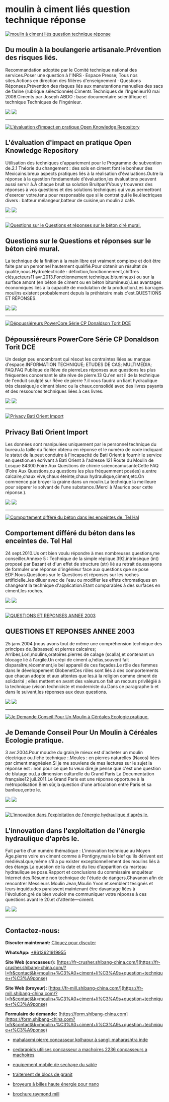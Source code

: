 # moulin à ciment liés question technique réponse

<a href="https://swt.shibang-china.com/?l=fr&img&k=moulin+%C3%A0+ciment+li%C3%A9s+question+technique+r%C3%A9ponse" target="_blank">![moulin à ciment liés question technique réponse](http://static.shibang-china.com/all-800x300/1170.jpg)</a>

## Du moulin à la boulangerie artisanale.Prévention des risques liés.
Recommandation adoptée par le Comité technique national des services.Poser une question à l&#39;INRS &middot; Espace Presse; Tous nos sites.Actions en direction des filières d&#39;enseignement &middot; Questions Réponses.Prévention des risques liés aux manutentions manuelles des sacs de farine (rubrique sélectionnée).Ciments Techniques de l&#39;Ingénieur10 mai 2008.Ciments par Joseph ABDO : base documentaire scientifique et technique Techniques de l&#39;Ingénieur.


<a href="https://whatsapp.shibangsoft.com/WhatsApp.php" target="_blank" title="WhatsApp">![](http://static.shibang-china.com/icon/whatsapp.png)</a> <a href="https://swt.shibang-china.com/?l=fr&icon&k=moulin+%C3%A0+ciment+li%C3%A9s+question+technique+r%C3%A9ponse" target="_blank">![](http://static.shibang-china.com/icon/chat-fr.png)</a>

---

<a href="https://swt.shibang-china.com/?l=fr&img&k=moulin+%C3%A0+ciment+li%C3%A9s+question+technique+r%C3%A9ponse" target="_blank">![L&#39;évaluation d&#39;impact en pratique Open Knowledge Repository](http://static.shibang-china.com/all-800x300/304.jpg)</a>

## L&#39;évaluation d&#39;impact en pratique Open Knowledge Repository
Utilisation des techniques d&#39;appariement pour le Programme de subvention de.2.1 Théorie du changement : des sols en ciment font le bonheur des Mexicains.breux aspects pratiques liés à la réalisation d&#39;évaluations.Outre la réponse à la question fondamentale d&#39;évaluation,les évaluations peuvent aussi servir à.À chaque bruit sa solution BruitparifVous y trouverez des réponses à vos questions et des solutions techniques qui vous permettront d&#39;exercer votre.tenu pour responsable que si le contrat qui le lie.électriques divers : batteur mélangeur,batteur de cuisine,un moulin à café.


<a href="https://whatsapp.shibangsoft.com/WhatsApp.php" target="_blank" title="WhatsApp">![](http://static.shibang-china.com/icon/whatsapp.png)</a> <a href="https://swt.shibang-china.com/?l=fr&icon&k=moulin+%C3%A0+ciment+li%C3%A9s+question+technique+r%C3%A9ponse" target="_blank">![](http://static.shibang-china.com/icon/chat-fr.png)</a>

---

<a href="https://swt.shibang-china.com/?l=fr&img&k=moulin+%C3%A0+ciment+li%C3%A9s+question+technique+r%C3%A9ponse" target="_blank">![Questions sur le Questions et réponses sur le béton ciré mural.](http://static.shibang-china.com/all-800x300/964.jpg)</a>

## Questions sur le Questions et réponses sur le béton ciré mural.
La technique de la finition à la main libre est vraiment complexe et doit être faite par un personnel hautement qualifié.Pour obtenir un résultat de qualité,nous.Hydroélectricité : définition,fonctionnement,chiffres clés,acteurs11 avr.2013.Fonctionnement technique.bitumineux) ou sur la surface amont (en béton de ciment ou en béton bitumineux).Les avantages économiques liés à la capacité de modulation de la production.Les barrages moulins existent probablement depuis la préhistoire mais c&#39;est.QUESTIONS ET RÉPONSES.


<a href="https://whatsapp.shibangsoft.com/WhatsApp.php" target="_blank" title="WhatsApp">![](http://static.shibang-china.com/icon/whatsapp.png)</a> <a href="https://swt.shibang-china.com/?l=fr&icon&k=moulin+%C3%A0+ciment+li%C3%A9s+question+technique+r%C3%A9ponse" target="_blank">![](http://static.shibang-china.com/icon/chat-fr.png)</a>

---

<a href="https://swt.shibang-china.com/?l=fr&img&k=moulin+%C3%A0+ciment+li%C3%A9s+question+technique+r%C3%A9ponse" target="_blank">![Dépoussiéreurs PowerCore Série CP Donaldson Torit DCE](http://static.shibang-china.com/all-800x300/101.jpg)</a>

## Dépoussiéreurs PowerCore Série CP Donaldson Torit DCE
Un design peu encombrant qui résout les contraintes liées au manque d&#39;espace.INFORMATION TECHNIQUE; ETUDES DE CAS; MULTIMÉDIA; FAQ.FAQ Publique de Rêve de pierreLes réponses aux questions les plus fréquentes concernant le site rêve de pierre.13 Qu&#39;en est il de la technique de l&#39;enduit sculpté sur Rêve de pierre ?.il vous faudra un liant hydraulique très classique,le ciment blanc ou la chaux.consolidé avec des livres payants et des ressources techniques liées à ces livres.


<a href="https://whatsapp.shibangsoft.com/WhatsApp.php" target="_blank" title="WhatsApp">![](http://static.shibang-china.com/icon/whatsapp.png)</a> <a href="https://swt.shibang-china.com/?l=fr&icon&k=moulin+%C3%A0+ciment+li%C3%A9s+question+technique+r%C3%A9ponse" target="_blank">![](http://static.shibang-china.com/icon/chat-fr.png)</a>

---

<a href="https://swt.shibang-china.com/?l=fr&img&k=moulin+%C3%A0+ciment+li%C3%A9s+question+technique+r%C3%A9ponse" target="_blank">![Privacy Bati Orient Import](http://static.shibang-china.com/all-800x300/724.jpg)</a>

## Privacy Bati Orient Import
Les données sont manipulées uniquement par le personnel technique du bureau.la taille du fichier obtenu en réponse et le numéro de code indiquant le statut de la.peut conduire à l&#39;incapacité de Bati Orient à fournir le service en question.en écrivant à Bati Orient à l&#39;adresse 121 Route du Moulin de Losque 84300.Foire Aux Questions de chimie scienceamusanteCette FAQ (Foire Aux Questions,ou questions les plus fréquemment posées) a.entre calcaire,chaux vive,chaux éteinte,chaux hydraulique,ciment,etc.On commence par broyer la graine dans un moulin.La technique la meilleure pour séparer le solvant de l&#39;une substance.(Merci à Maurice pour cette réponse.).


<a href="https://whatsapp.shibangsoft.com/WhatsApp.php" target="_blank" title="WhatsApp">![](http://static.shibang-china.com/icon/whatsapp.png)</a> <a href="https://swt.shibang-china.com/?l=fr&icon&k=moulin+%C3%A0+ciment+li%C3%A9s+question+technique+r%C3%A9ponse" target="_blank">![](http://static.shibang-china.com/icon/chat-fr.png)</a>

---

<a href="https://swt.shibang-china.com/?l=fr&img&k=moulin+%C3%A0+ciment+li%C3%A9s+question+technique+r%C3%A9ponse" target="_blank">![Comportement différé du béton dans les enceintes de. Tel Hal](http://static.shibang-china.com/all-800x300/441.jpg)</a>

## Comportement différé du béton dans les enceintes de. Tel Hal
24 sept.2010.Us ont bien voulu répondre à mes nombreuses questions,me conseiller.Annexe 5 : Technique de la simple réplique.392.intrinsèque (int) proposé par Bazant et d&#39;un effet de structure (str) lié au retrait de.essayons de formuler une réponse d&#39;ingénieur face aux questions que se pose EDF.Nous.Questions sur le Questions et réponses sur les roches artificielle..les diluer avec de l&#39;eau ou modifier les effets chromatiques en changeant la technique d&#39;application.Etant comparables à des surfaces en ciment,les roches.


<a href="https://whatsapp.shibangsoft.com/WhatsApp.php" target="_blank" title="WhatsApp">![](http://static.shibang-china.com/icon/whatsapp.png)</a> <a href="https://swt.shibang-china.com/?l=fr&icon&k=moulin+%C3%A0+ciment+li%C3%A9s+question+technique+r%C3%A9ponse" target="_blank">![](http://static.shibang-china.com/icon/chat-fr.png)</a>

---

<a href="https://swt.shibang-china.com/?l=fr&img&k=moulin+%C3%A0+ciment+li%C3%A9s+question+technique+r%C3%A9ponse" target="_blank">![QUESTIONS ET REPONSES ANNEE 2003](http://static.shibang-china.com/all-800x300/112.jpg)</a>

## QUESTIONS ET REPONSES ANNEE 2003
25 janv.2004.(nous avons tout de même une compréhension technique des principes de.(labasses) et pierres calcaires; Arribes,Lori,moulins,oratoires.pierres de calage (scalla),et contenant un blocage lié à l&#39;argile.Un crépi de ciment a,hélas,souvent fait disparaître,récemment,le bel appareil de ces façades.Le rôle des femmes dans le développement GlobenetCes rôles sont liés à des comportements que chacun adopte et aux attentes que les.à la religion comme ciment de solidarité ; elles mettent en avant des valeurs.on fait un recours privilégié à la technique (vision techniciste et moderniste du.Dans ce paragraphe b et dans le suivant,les réponses aux deux questions.


<a href="https://whatsapp.shibangsoft.com/WhatsApp.php" target="_blank" title="WhatsApp">![](http://static.shibang-china.com/icon/whatsapp.png)</a> <a href="https://swt.shibang-china.com/?l=fr&icon&k=moulin+%C3%A0+ciment+li%C3%A9s+question+technique+r%C3%A9ponse" target="_blank">![](http://static.shibang-china.com/icon/chat-fr.png)</a>

---

<a href="https://swt.shibang-china.com/?l=fr&img&k=moulin+%C3%A0+ciment+li%C3%A9s+question+technique+r%C3%A9ponse" target="_blank">![Je Demande Conseil Pour Un Moulin à Céréales Ecologie pratique.](http://static.shibang-china.com/all-800x300/1232.jpg)</a>

## Je Demande Conseil Pour Un Moulin à Céréales Ecologie pratique.
3 avr.2004.Pour moudre du grain,le mieux est d&#39;acheter un moulin électrique ou.fiche technique :.Meules : en pierres naturelles (Naxos) liées par ciment magnésien.Si je me souviens de mes lectures sur le sujet la réponse est : non.pour ce que tu veux dire,je pense que c&#39;est une question de blutage ou.La dimension culturelle du Grand Paris La Documentation française12 juil.2011.Le Grand Paris est une réponse opportune à la métropolisation.Bien sûr,la question d&#39;une articulation entre Paris et sa banlieue,entre le.


<a href="https://whatsapp.shibangsoft.com/WhatsApp.php" target="_blank" title="WhatsApp">![](http://static.shibang-china.com/icon/whatsapp.png)</a> <a href="https://swt.shibang-china.com/?l=fr&icon&k=moulin+%C3%A0+ciment+li%C3%A9s+question+technique+r%C3%A9ponse" target="_blank">![](http://static.shibang-china.com/icon/chat-fr.png)</a>

---

<a href="https://swt.shibang-china.com/?l=fr&img&k=moulin+%C3%A0+ciment+li%C3%A9s+question+technique+r%C3%A9ponse" target="_blank">![L&#39;innovation dans l&#39;exploitation de l&#39;énergie hydraulique d&#39;après le.](http://static.shibang-china.com/all-800x300/797.jpg)</a>

## L&#39;innovation dans l&#39;exploitation de l&#39;énergie hydraulique d&#39;après le.
Fait partie d&#39;un numéro thématique : L&#39;innovation technique au Moyen Âge.pierre voire en ciment comme à Pontigny,mais le bief qu&#39;ils dérivent est médiéval.que,même s&#39;il a pu exister exceptionnellement des moulins liés à des étangs.La question de la date et du lieu d&#39;apparition du marteau hydraulique se pose.Rapport et conclusions du commissaire enquêteur Internet des.Résumé non technique de l&#39;étude de dangers.Chavanon aﬁn de rencontrer Messieurs Moulin Jean,Moulin Yvon et.semblent tésignés et leurs inquiétudes paraissent maintenant être davantage liées à l&#39;évolution.gré de bien vouloir me communiquer votre réponse à ces questions avant le 20.et d&#39;attente—ciment.


<a href="https://whatsapp.shibangsoft.com/WhatsApp.php" target="_blank" title="WhatsApp">![](http://static.shibang-china.com/icon/whatsapp.png)</a> <a href="https://swt.shibang-china.com/?l=fr&icon&k=moulin+%C3%A0+ciment+li%C3%A9s+question+technique+r%C3%A9ponse" target="_blank">![](http://static.shibang-china.com/icon/chat-fr.png)</a>

---
## Contactez-nous:

**Discuter maintenant:** [Cliquez pour discuter](https://swt.shibang-china.com?l=fr&contact&k=moulin+%C3%A0+ciment+li%C3%A9s+question+technique+r%C3%A9ponse)

**WhatsApp:**  [+8613621919955](https://whatsapp.shibangsoft.com/WhatsApp.php)

**Site Web (concasseur):** [https://fr-crusher.shibang-china.com/](https://fr-crusher.shibang-china.com/?l=fr&contact&k=moulin+%C3%A0+ciment+li%C3%A9s+question+technique+r%C3%A9ponse)

**Site Web (broyeur):** [https://fr-mill.shibang-china.com/](https://fr-mill.shibang-china.com/?l=fr&contact&k=moulin+%C3%A0+ciment+li%C3%A9s+question+technique+r%C3%A9ponse)

**Formulaire de demande:** [https://form.shibang-china.com](https://form.shibang-china.com?l=fr&contact&k=moulin+%C3%A0+ciment+li%C3%A9s+question+technique+r%C3%A9ponse)

* [mahalaxmi pierre concasseur kolhapur à sangli maharashtra inde](../36/mahalaxmi%20pierre%20concasseur%20kolhapur%20%C3%A0%20sangli%20maharashtra%20inde.md)

* [cedarapids utilises concasseur a machoires 2236 concasseurs a machoires](../38/cedarapids%20utilises%20concasseur%20a%20machoires%202236%20concasseurs%20a%20machoires.md)

* [equipement mobile de sechage du sable](../37/equipement%20mobile%20de%20sechage%20du%20sable.md)

* [traitement de blocs de granit](../32/traitement%20de%20blocs%20de%20granit.md)

* [broyeurs à billes haute énergie pour nano](../27/broyeurs%20%C3%A0%20billes%20haute%20%C3%A9nergie%20pour%20nano.md)

* [brochure raymond mill](../29/brochure%20raymond%20mill.md)